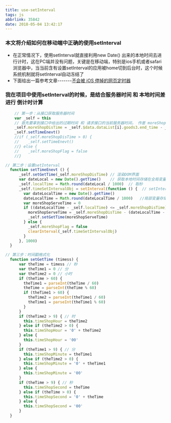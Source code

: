 ```yaml
---
title: use-setInterval
tags: js
abbrlink: 35842
date: 2018-05-04 13:42:17
---
```


### 本文将介绍如何在移动端中正确的使用setInterval

- 在正常情况下，使用setInterval就直接利用new Date() 出来的本地时间去进行计时，这在PC端并没有问题，关键是在移动端，特别是ios手机或者safari浏览器中，当当前含有设置setInterval的应用被home切到后台时，这个时候系统机制就将setInterval自动冻结了
- 下面给出一篇参考文章-------[不会被 iOS 停掉的网页定时器](https://imququ.com/post/ios-none-freeze-timer.html)

### 我在项目中使用setInterval的时候，是结合服务器时间 和 本地时间差进行 倒计时计算

```javascript
    // 第一步：从接口获取服务器时间
    var _self = this
    // 首先要拿到接口中给出的过期时间 和 请求接口的当前服务器时间， 作差 moreShopDisTime
    _self.moreShopDisTime = _self.$data.dataList[i].goods3.end_time - _self.$data.dataList[i].goods3.now_time
    _self.setTimeEnevt()
    //if (_self.moreShopDisTime > 0) {
    //    _self.setTimeEnevt()
    //} else {
    //    _self.moreShopFlag = false
    //}
```

<!-- more -->

```javascript
// 第二步：设置setInterval
  function setTimeEnevt () {
      _self.setGetTime(_self.moreShopDisTime) // 渲染DOM界面
      var dateLocal = new Date().getTime()    // 获取本地时间存储在全局变量
      _self.localTime = Math.round(dateLocal / 1000)  // 取秒
      _self.timeSetIntervalObj = setInterval(function () {  // setInterval开启
        var dateLocalTime = new Date().getTime()
        dateLocalTime = Math.round(dateLocalTime / 1000)   //局部变量存储本地时间
        var moreShopServeTime = 0
        if ((dateLocalTime - _self.localTime) <= _self.moreShopDisTime) {
          moreShopServeTime = _self.moreShopDisTime - (dateLocalTime - _self.localTime)
          _self.setGetTime(moreShopServeTime)
        } else {
          _self.moreShopFlag = false
          clearInterval(_self.timeSetIntervalObj)
        }
      }, 1000)
  }
```

```javascript
// 第三步：时间戳格式化
  function setGetTime (timess) {
      var theTime = timess // 秒
      var theTime1 = 0 // 分
      var theTime2 = 0 // 小时
      if (theTime > 60) {
        theTime1 = parseInt(theTime / 60)
        theTime = parseInt(theTime % 60)
        if (theTime1 > 60) {
          theTime2 = parseInt(theTime1 / 60)
          theTime1 = parseInt(theTime1 % 60)
        }
      }
      if (theTime2 > 9) { // 时
        this.timeShopHour = theTime2
      } else if (theTime2 > 0) {
        this.timeShopHour = '0' + theTime2
      } else {
        this.timeShopHour = '00'
      }
      if (theTime1 > 9) { // 分
        this.timeShopMinute = theTime1
      } else if (theTime2 > 0) {
        this.timeShopMinute = '0' + theTime1
      } else {
        this.timeShopMinute = '00'
      }
      if (theTime > 9) { // 秒
        this.timeShopSecond = theTime
      } else if (theTime > 0) {
        this.timeShopSecond = '0' + theTime
      } else {
        this.timeShopSecond = '00'
      }
  }
```
